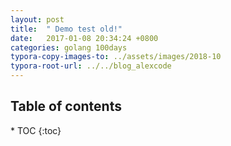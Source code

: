 ```yaml
---
layout: post
title:  " Demo test old!"
date:   2017-01-08 20:34:24 +0800
categories: golang 100days
typora-copy-images-to: ../assets/images/2018-10
typora-root-url: ../../blog_alexcode
---
```

<h2>Table of contents</h2>
* TOC
{:toc}

